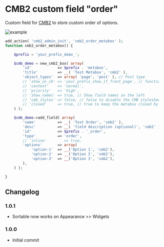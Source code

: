 # CMB2 custom field "order"

Custom field for [CMB2](https://github.com/WebDevStudios/CMB2) to store custom order of options.

![example](example.gif)

```php
add_action( 'cmb2_admin_init', 'cmb2_order_metabox' );
function cmb2_order_metabox() {

	$prefix = 'your_prefix_demo_';

	$cmb_demo = new_cmb2_box( array(
		'id'            => $prefix . 'metabox',
		'title'         => __( 'Test Metabox', 'cmb2' ),
		'object_types'  => array( 'page', 'post' ), // Post type
		// 'show_on_cb' => 'your_prefix_show_if_front_page', // function should return a bool value
		// 'context'    => 'normal',
		// 'priority'   => 'high',
		// 'show_names' => true, // Show field names on the left
		// 'cmb_styles' => false, // false to disable the CMB stylesheet
		// 'closed'     => true, // true to keep the metabox closed by default
	) );

	$cmb_demo->add_field( array(
		'name'          => __( 'Test Order', 'cmb2' ),
		'desc'          => __( 'field description (optional)', 'cmb2' ),
		'id'            => $prefix . '_order',
		'type'          => 'order',
		// 'inline'        => true,
		'options'       => array(
			'option-1'  => __('Option 1', 'cmb2'),
			'option-2'  => __('Option 2', 'cmb2'),
			'option-3'  => __('Option 3', 'cmb2'),
		),
	) );

}
```

## Changelog

### 1.0.1
* Sortable now works on Appearance >> Widgets

### 1.0.0
* Initial commit